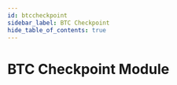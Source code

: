 ```yaml
---
id: btccheckpoint
sidebar_label: BTC Checkpoint
hide_table_of_contents: true
---
```


# BTC Checkpoint Module
